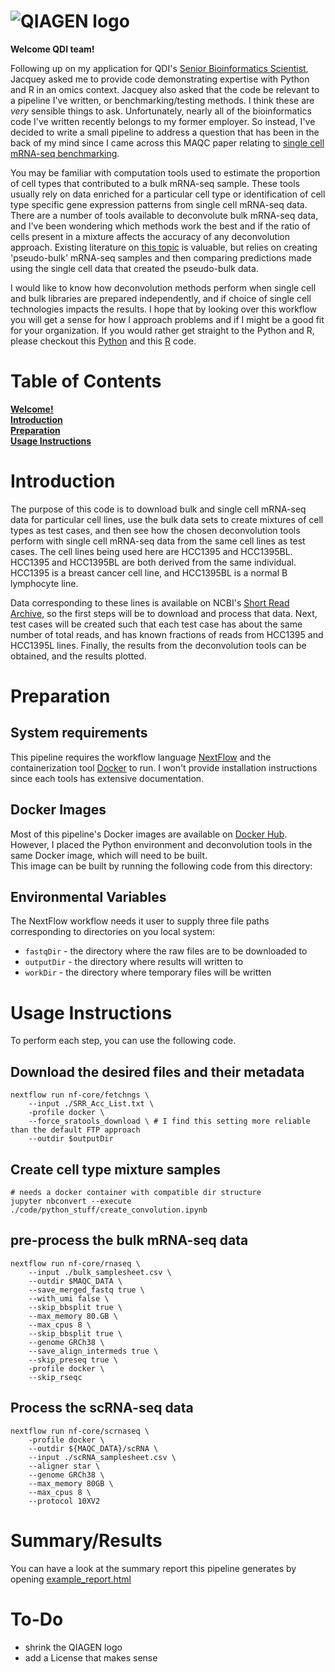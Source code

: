 # ![QIAGEN logo](https://www.qiagen.com/sfc/images/qiagen-logo.png) 
**Welcome QDI team!**

Following up on my application for QDI's [Senior Bioinformatics Scientist](https://www.qiagen.com/us/about-us/careers/jobs/details?jobId=17775&jobTitle=Senior%20Bioinformatics%20Scientist%2C%20QDI), Jacquey asked me to provide code demonstrating expertise with Python and R in an omics context. Jacquey also asked that the code be relevant to a pipeline I've written, or benchmarking/testing methods. I think these are _very_ sensible things to ask. Unfortunately, nearly all of the bioinformatics code I've written recently belongs to my former employer. So instead, I've decided to write a small pipeline to address a question that has been in the back of my mind since I came across this MAQC paper relating to [single cell mRNA-seq benchmarking](#https://pubmed.ncbi.nlm.nih.gov/33349700/).

You may be familiar with computation tools used to estimate the proportion of cell types that contributed to a bulk mRNA-seq sample. These tools usually rely on data enriched for a particular cell type or identification of cell type specific gene expression patterns from single cell mRNA-seq data. There are a number of tools available to deconvolute bulk mRNA-seq data, and I've been wondering which methods work the best and if the ratio of cells present in a mixture affects the accuracy of any deconvolution approach. Existing literature on [this topic](https://www.nature.com/articles/s41467-020-19015-1) is valuable, but relies on creating 'pseudo-bulk' mRNA-seq samples and then comparing predictions made using the single cell data that created the pseudo-bulk data.

I would like to know how deconvolution methods perform when single cell and bulk libraries are prepared independently, and if choice of single cell technologies impacts the results. I hope that by looking over this workflow you will get a sense for how I approach problems and if I might be a good fit for your organization. If you would rather get straight to the Python and R, please checkout this [Python](./code/python_stuff/python_cmd_tools.ipynb) and this [R](./code/R_stuff/run_deconvolution.R) code.

# Table of Contents
**[Welcome!](#qiagen-logo)**<br>
**[Introduction](#introduction)**<br>
**[Preparation](#preparation)**<br>
**[Usage Instructions](#usage-instructions)**<br>

# Introduction
The purpose of this code is to download bulk and single cell mRNA-seq data for particular cell lines, use the bulk data sets to create mixtures of cell types as test cases, and then see how the chosen deconvolution tools perform with single cell mRNA-seq data from the same cell lines as test cases. The cell lines being used here are HCC1395 and HCC1395BL. HCC1395 and HCC1395BL are both derived from the same individual. HCC1395 is a breast cancer cell line, and HCC1395BL is a normal B lymphocyte line.

Data corresponding to these lines is available on NCBI's [Short Read Archive](https://www.ncbi.nlm.nih.gov/sra), so the first steps will be to download and process that data. Next, test cases will be created such that each test case has about the same number of total reads, and has known fractions of reads from  HCC1395 and HCC1395L lines. Finally, the results from the deconvolution tools can be obtained, and the results plotted. 

# Preparation

## System requirements
This pipeline requires the workflow language [NextFlow](https://www.nextflow.io/) and the containerization tool [Docker](https://www.docker.com/) to run. I won't provide installation instructions since each tools has extensive documentation. <br>

## Docker Images
Most of this pipeline's Docker images are available on [Docker Hub](https://hub.docker.com/). However, I placed the Python environment and deconvolution tools in the same Docker image, which will need to be built. <br>
This image can be built by running the following code from this directory:

## Environmental Variables
The NextFlow workflow needs it user to supply three file paths corresponding to directories on you local system:
- `fastqDir` - the directory where the raw files are to be downloaded to
- `outputDir` - the directory where results will written to
- `workDir` - the directory where temporary files will be written

# Usage Instructions

To perform each step, you can use the following code.

## Download the desired files and their metadata
```
nextflow run nf-core/fetchngs \
    --input ./SRR_Acc_List.txt \
    -profile docker \
    --force_sratools_download \ # I find this setting more reliable than the default FTP approach
    --outdir $outputDir 
```

## Create cell type mixture samples
```
# needs a docker container with compatible dir structure 
jupyter nbconvert --execute ./code/python_stuff/create_convolution.ipynb
```

## pre-process the bulk mRNA-seq data
```
nextflow run nf-core/rnaseq \
    --input ./bulk_samplesheet.csv \
    --outdir $MAQC_DATA \
    --save_merged_fastq true \
    --with_umi false \
    --skip_bbsplit true \
    --max_memory 80.GB \
    --max_cpus 8 \
    --skip_bbsplit true \
    --genome GRCh38 \
    --save_align_intermeds true \
    --skip_preseq true \
    -profile docker \
    --skip_rseqc
```

## Process the scRNA-seq data
```
nextflow run nf-core/scrnaseq \
    -profile docker \
    --outdir ${MAQC_DATA}/scRNA \
    --input ./scRNA_samplesheet.csv \
    --aligner star \
    --genome GRCh38 \
    --max_memory 80GB \
    --max_cpus 8 \
    --protocol 10XV2

```

# Summary/Results
You can have a look at the summary report this pipeline generates by opening [example_report.html](./example_report.html)

# To-Do
- shrink the QIAGEN logo
- add a License that makes sense
